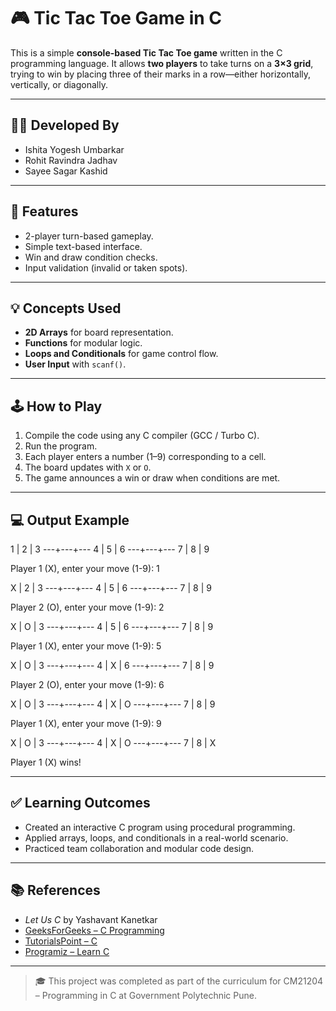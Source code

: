 # 🎮 Tic Tac Toe Game in C

This is a simple **console-based Tic Tac Toe game** written in the C programming language. It allows **two players** to take turns on a **3×3 grid**, trying to win by placing three of their marks in a row—either horizontally, vertically, or diagonally.

---

## 👨‍💻 Developed By

- Ishita Yogesh Umbarkar   
- Rohit Ravindra Jadhav  
- Sayee Sagar Kashid   
---

## 📌 Features

- 2-player turn-based gameplay.
- Simple text-based interface.
- Win and draw condition checks.
- Input validation (invalid or taken spots).

---

## 💡 Concepts Used

- **2D Arrays** for board representation.
- **Functions** for modular logic.
- **Loops and Conditionals** for game control flow.
- **User Input** with `scanf()`.

---

## 🕹 How to Play

1. Compile the code using any C compiler (GCC / Turbo C).
2. Run the program.
3. Each player enters a number (1–9) corresponding to a cell.
4. The board updates with `X` or `O`.
5. The game announces a win or draw when conditions are met.

---

## 💻 Output Example

1 | 2 | 3
---+---+---
4 | 5 | 6
---+---+---
7 | 8 | 9

Player 1 (X), enter your move (1-9): 1

X | 2 | 3
---+---+---
4 | 5 | 6
---+---+---
7 | 8 | 9

Player 2 (O), enter your move (1-9): 2

X | O | 3
---+---+---
4 | 5 | 6
---+---+---
7 | 8 | 9

Player 1 (X), enter your move (1-9): 5

X | O | 3
---+---+---
4 | X | 6
---+---+---
7 | 8 | 9

Player 2 (O), enter your move (1-9): 6

X | O | 3
---+---+---
4 | X | O
---+---+---
7 | 8 | 9

Player 1 (X), enter your move (1-9): 9

X | O | 3
---+---+---
4 | X | O
---+---+---
7 | 8 | X

Player 1 (X) wins!


---

## ✅ Learning Outcomes

- Created an interactive C program using procedural programming.
- Applied arrays, loops, and conditionals in a real-world scenario.
- Practiced team collaboration and modular code design.

---

## 📚 References

- *Let Us C* by Yashavant Kanetkar  
- [GeeksForGeeks – C Programming](https://www.geeksforgeeks.org/c-programming-language/)  
- [TutorialsPoint – C](https://www.tutorialspoint.com/cprogramming/)  
- [Programiz – Learn C](https://www.programiz.com/c-programming)

---

> 🎓 This project was completed as part of the curriculum for CM21204 – Programming in C at Government Polytechnic Pune.
